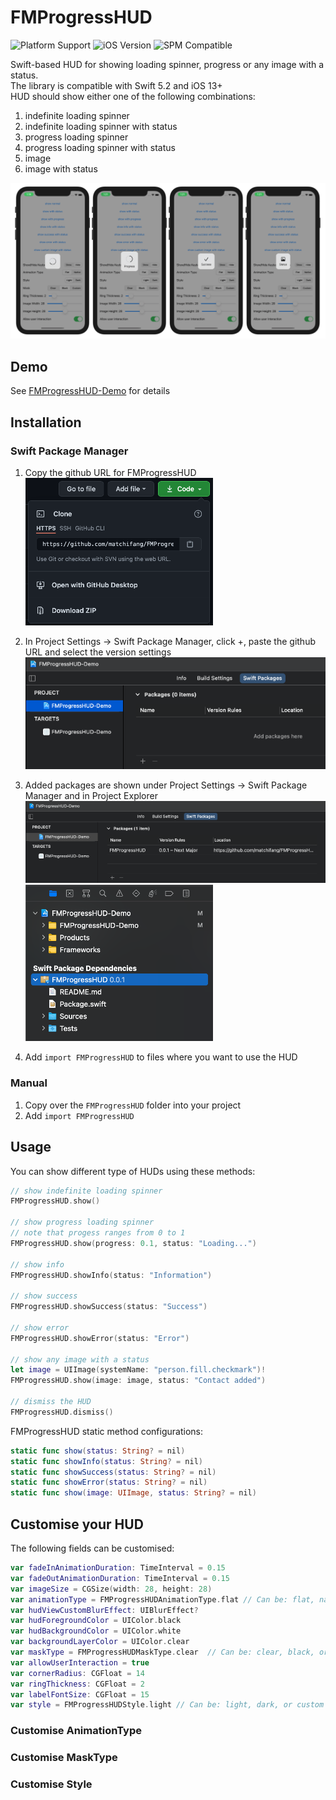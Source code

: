 # FMProgressHUD

![Platform Support](https://img.shields.io/static/v1?label=platform&message=ios&color=lightgrey)
![iOS Version](https://img.shields.io/static/v1?label=iOS&message=v13+&color=blue)
![SPM Compatible](https://img.shields.io/static/v1?label=SwiftPackageManager&message=compatible&color=green)

Swift-based HUD for showing loading spinner, progress or any image with a status. <br />
The library is compatible with Swift 5.2 and iOS 13+ <br />
HUD should show either one of the following combinations:
1. indefinite loading spinner
2. indefinite loading spinner with status
3. progress loading spinner
4. progress loading spinner with status
5. image
6. image with status

![Example Screenshots](./ReadMe_Resources/FMProgressHUD_examples.png)

## Demo
See [FMProgressHUD-Demo](https://github.com/matchifang/FMProgressHUD-Demo) for details

## Installation

### Swift Package Manager
1. Copy the github URL for FMProgressHUD
![Github URL](./ReadMe_Resources/1_github_clone.png)

2. In Project Settings -> Swift Package Manager, click +, paste the github URL and select the version settings
![Adding Swift Packages](./ReadMe_Resources/2_adding_package.png)

3. Added packages are shown under Project Settings -> Swift Package Manager and in Project Explorer
![Added Swift Package in ](./ReadMe_Resources/4_package_added.png)
![Added Swift Package in Project Explorer](./ReadMe_Resources/5_package_shown.png)

4. Add `import FMProgressHUD` to files where you want to use the HUD<br />

### Manual
1. Copy over the `FMProgressHUD` folder into your project
2. Add `import FMProgressHUD`<br />

## Usage

You can show different type of HUDs using these methods:
```swift
// show indefinite loading spinner
FMProgressHUD.show()

// show progress loading spinner
// note that progess ranges from 0 to 1
FMProgressHUD.show(progress: 0.1, status: "Loading...")

// show info
FMProgressHUD.showInfo(status: "Information")

// show success
FMProgressHUD.showSuccess(status: "Success")

// show error
FMProgressHUD.showError(status: "Error")

// show any image with a status
let image = UIImage(systemName: "person.fill.checkmark")!
FMProgressHUD.show(image: image, status: "Contact added")

// dismiss the HUD
FMProgressHUD.dismiss()
```

FMProgressHUD static method configurations:
```swift
static func show(status: String? = nil)
static func showInfo(status: String? = nil)
static func showSuccess(status: String? = nil)
static func showError(status: String? = nil)
static func show(image: UIImage, status: String? = nil)
```

## Customise your HUD

The following fields can be customised:
```swift
var fadeInAnimationDuration: TimeInterval = 0.15
var fadeOutAnimationDuration: TimeInterval = 0.15
var imageSize = CGSize(width: 28, height: 28)
var animationType = FMProgressHUDAnimationType.flat // Can be: flat, native (iOS native UIActicityIndicatorView)
var hudViewCustomBlurEffect: UIBlurEffect?
var hudForegroundColor = UIColor.black 
var hudBackgroundColor = UIColor.white
var backgroundLayerColor = UIColor.clear
var maskType = FMProgressHUDMaskType.clear  // Can be: clear, black, or custom
var allowUserInteraction = true
var cornerRadius: CGFloat = 14
var ringThickness: CGFloat = 2
var labelFontSize: CGFloat = 15
var style = FMProgressHUDStyle.light // Can be: light, dark, or custom
```
### Customise AnimationType

### Customise MaskType

### Customise Style

